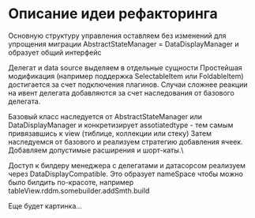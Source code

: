 #  Описание идеи рефакторинга


Основную структуру управления оставляем без изменений для упрощения миграции
AbstractStateManager = DataDisplayManager и образует общий интерфейс

Делегат и data source выделяем в отдельные сущности
Простейшая модификация (например поддержка SelectableItem или FoldableItem) достигается за счет подключения плагинов.
Случаи сложнее реакции на ивент делегата добавляются за счет наследования от базового делегата.

Базовый класс наследуется от AbstractStateManager или DataDisplayManager и конкретизирует assotiatedtype - тем самым привязавшись к view (тиблице, коллекции или стеку)
Затем наследуемся от базового и реализуем стратегию добавления ячеек. Добавляем допустимые расширения и шорт-каты.\

Доступ к билдеру менеджера с делегатами и датасорсом реализуем через DataDisplayCompatible. Это образует nameSpace чтобы можно было билдить по-красоте,  например tableView.rddm.somebuilder.addSmth.build

Еще будет картинка...
